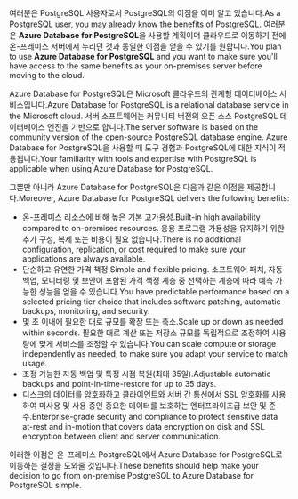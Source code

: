 <span data-ttu-id="d2d65-101">여러분은 PostgreSQL 사용자로서 PostgreSQL의 이점을 이미 알고 있습니다.</span><span class="sxs-lookup"><span data-stu-id="d2d65-101">As a PostgreSQL user, you may already know the benefits of PostgreSQL.</span></span> <span data-ttu-id="d2d65-102">여러분은 **Azure Database for PostgreSQL**을 사용할 계획이며 클라우드로 이동하기 전에 온-프레미스 서버에서 누리던 것과 동일한 이점을 얻을 수 있기를 원합니다.</span><span class="sxs-lookup"><span data-stu-id="d2d65-102">You plan to use **Azure Database for PostgreSQL** and you want to make sure you'll have access to the same benefits as your on-premises server before moving to the cloud.</span></span>

<span data-ttu-id="d2d65-103">Azure Database for PostgreSQL은 Microsoft 클라우드의 관계형 데이터베이스 서비스입니다.</span><span class="sxs-lookup"><span data-stu-id="d2d65-103">Azure Database for PostgreSQL is a relational database service in the Microsoft cloud.</span></span> <span data-ttu-id="d2d65-104">서버 소프트웨어는 커뮤니티 버전의 오픈 소스 PostgreSQL 데이터베이스 엔진을 기반으로 합니다.</span><span class="sxs-lookup"><span data-stu-id="d2d65-104">The server software is based on the community version of the open-source PostgreSQL database engine.</span></span> <span data-ttu-id="d2d65-105">Azure Database for PostgreSQL을 사용할 때 도구 경험과 PostgreSQL에 대한 지식이 적용됩니다.</span><span class="sxs-lookup"><span data-stu-id="d2d65-105">Your familiarity with tools and expertise with PostgreSQL is applicable when using Azure Database for PostgreSQL.</span></span>

<span data-ttu-id="d2d65-106">그뿐만 아니라 Azure Database for PostgreSQL은 다음과 같은 이점을 제공합니다.</span><span class="sxs-lookup"><span data-stu-id="d2d65-106">Moreover, Azure Database for PostgreSQL delivers the following benefits:</span></span>

- <span data-ttu-id="d2d65-107">온-프레미스 리소스에 비해 높은 기본 고가용성.</span><span class="sxs-lookup"><span data-stu-id="d2d65-107">Built-in high availability compared to on-premises resources.</span></span> <span data-ttu-id="d2d65-108">응용 프로그램 가용성을 유지하기 위한 추가 구성, 복제 또는 비용이 필요 없습니다.</span><span class="sxs-lookup"><span data-stu-id="d2d65-108">There is no additional configuration, replication, or cost required to make sure your applications are always available.</span></span>
- <span data-ttu-id="d2d65-109">단순하고 유연한 가격 책정.</span><span class="sxs-lookup"><span data-stu-id="d2d65-109">Simple and flexible pricing.</span></span> <span data-ttu-id="d2d65-110">소프트웨어 패치, 자동 백업, 모니터링 및 보안이 포함된 가격 책정 계층 중 선택하는 계층에 따라 예측 가능한 성능을 얻을 수 있습니다.</span><span class="sxs-lookup"><span data-stu-id="d2d65-110">You have predictable performance based on a selected pricing tier choice that includes software patching, automatic backups, monitoring, and security.</span></span>
- <span data-ttu-id="d2d65-111">몇 초 이내에 필요한 대로 규모를 확장 또는 축소.</span><span class="sxs-lookup"><span data-stu-id="d2d65-111">Scale up or down as needed within seconds.</span></span> <span data-ttu-id="d2d65-112">필요한 대로 계산 또는 저장소 규모를 독립적으로 조정하여 사용량에 맞게 서비스를 조정할 수 있습니다.</span><span class="sxs-lookup"><span data-stu-id="d2d65-112">You can scale compute or storage independently as needed, to make sure you adapt your service to match usage.</span></span>
- <span data-ttu-id="d2d65-113">조정 가능한 자동 백업 및 특정 시점 복원(최대 35일).</span><span class="sxs-lookup"><span data-stu-id="d2d65-113">Adjustable automatic backups and point-in-time-restore for up to 35 days.</span></span>
- <span data-ttu-id="d2d65-114">디스크의 데이터를 암호화하고 클라이언트와 서버 간 통신에서 SSL 암호화를 사용하여 미사용 및 사용 중인 중요한 데이터를 보호하는 엔터프라이즈급 보안 및 준수.</span><span class="sxs-lookup"><span data-stu-id="d2d65-114">Enterprise-grade security and compliance to protect sensitive data at-rest and in-motion that covers data encryption on disk and SSL encryption between client and server communication.</span></span>

<span data-ttu-id="d2d65-115">이러한 이점은 온-프레미스 PostgreSQL에서 Azure Database for PostgreSQL로 이동하는 결정을 도와줄 것입니다.</span><span class="sxs-lookup"><span data-stu-id="d2d65-115">These benefits should help make your decision to go from on-premise PostgreSQL to Azure Database for PostgreSQL simple.</span></span>